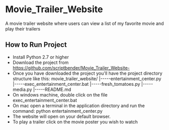 # Movie_Trailer_Website
A movie trailer website where users can view a list of my favorite movie and play their trailers


How to Run Project
------------------
- Install Python 2.7 or higher
- Download the project from https://github.com/scriptbender/Movie_Trailer_Website-
- Once you have downloaded the project you'll have the project directory structure like this:
  movie_trailer_website/
  |-----entertainment_center.py
  |-----exec_entertainment_center.bat
  |-----fresh_tomatoes.py
  |-----media.py
  |-----README.md
- On windows machine, double click on the file exec_entertainment_center.bat
- On mac open a terminal in the application directory and run the command: python entertainment_center.py
- The website will open on your default browser.
- To play a trailer click on the movie poster you wish to watch 
